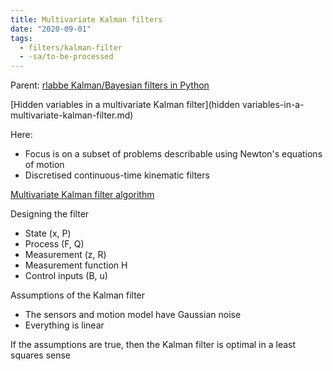 ```yaml
---
title: Multivariate Kalman filters
date: "2020-09-01"
tags:
  - filters/kalman-filter
  - -sa/to-be-processed
---
```


Parent: [rlabbe Kalman/Bayesian filters in Python](rlabbe-kalman_bayesian-filters-in-python.md)

[Hidden variables in a multivariate Kalman filter](hidden variables-in-a-multivariate-kalman-filter.md)

Here:

*   Focus is on a subset of problems describable using Newton's equations of motion
*   Discretised continuous-time kinematic filters

[Multivariate Kalman filter algorithm](multivariate-kalman-filter-algorithm.md)

Designing the filter

*   State (x, P)
*   Process (F, Q)
*   Measurement (z, R)
*   Measurement function H
*   Control inputs (B, u)

Assumptions of the Kalman filter

*   The sensors and motion model have Gaussian noise
*   Everything is linear

If the assumptions are true, then the Kalman filter is optimal in a least squares sense

